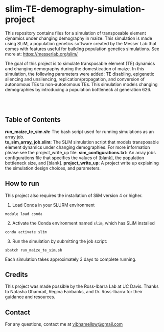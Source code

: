 # slim-TE-demography-simulation-project

This repository contains files for a simulation of transposable element dynamics under changing demography in maize. This simulation is made using SLiM, a population genetics software created by the Messer Lab that comes with features useful for building population genetics simulations. See more at: https://messerlab.org/slim/<br>

The goal of this project is to simulate transposable element (TE) dynamics and changing demography during the domestication of maize. In this simulation, the following parameters were added: TE disabling, epigenetic silencing and unsilencing, replication/propagation, and conversion of autonomous TEs to non-autonomous TEs. This simulation models changing demographies by introducing a population bottleneck at generation 626.

<br><br>
## Table of Contents
**run_maize_te_sim.sh:** The bash script used for running simulations as an array job.<br>
**te_sim_array_job.slim:** The SLiM simulation script that models transposable element dynamics under changing demographies. For more information please see the project_write_up file.
**sim_configurations.txt:** An array jobs configurations file that specifies the values of [blank], the population bottleneck size, and [blank].
**project_write_up:** A project write up explaining the simulation design choices, and parameters.

## How to run
This project also requires the installation of SliM version 4 or higher.

1. Load Conda in your SLURM environment
```
module load conda
```
2. Activate the Conda environment named `slim`, which has SLiM installed
```
conda activate slim
```
3. Run the simulation by submitting the job script:
```
sbatch run_maize_te_sim.sh
```
Each simulation takes approximately 3 days to complete running.

## Credits
This project was made possible by the Ross-Ibarra Lab at UC Davis. Thanks to Natasha Dhamrait, Regina Fairbanks, and Dr. Ross-Ibarra for their guidance and resources.

## Contact
For any questions, contact me at vibhamellow@gmail.com





